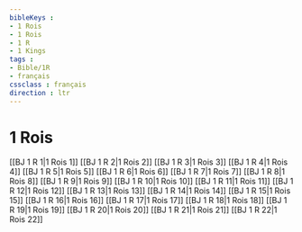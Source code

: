 ```yaml
---
bibleKeys : 
- 1 Rois
- 1 Rois
- 1 R
- 1 Kings
tags : 
- Bible/1R
- français
cssclass : français
direction : ltr
---
```


# 1 Rois

[[BJ 1 R 1|1 Rois 1]]
[[BJ 1 R 2|1 Rois 2]]
[[BJ 1 R 3|1 Rois 3]]
[[BJ 1 R 4|1 Rois 4]]
[[BJ 1 R 5|1 Rois 5]]
[[BJ 1 R 6|1 Rois 6]]
[[BJ 1 R 7|1 Rois 7]]
[[BJ 1 R 8|1 Rois 8]]
[[BJ 1 R 9|1 Rois 9]]
[[BJ 1 R 10|1 Rois 10]]
[[BJ 1 R 11|1 Rois 11]]
[[BJ 1 R 12|1 Rois 12]]
[[BJ 1 R 13|1 Rois 13]]
[[BJ 1 R 14|1 Rois 14]]
[[BJ 1 R 15|1 Rois 15]]
[[BJ 1 R 16|1 Rois 16]]
[[BJ 1 R 17|1 Rois 17]]
[[BJ 1 R 18|1 Rois 18]]
[[BJ 1 R 19|1 Rois 19]]
[[BJ 1 R 20|1 Rois 20]]
[[BJ 1 R 21|1 Rois 21]]
[[BJ 1 R 22|1 Rois 22]]
